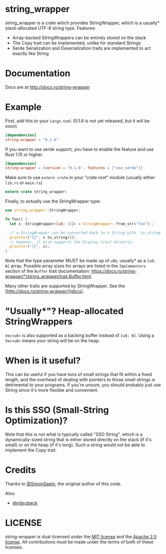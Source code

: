 # string_wrapper

string_wrapper is a crate which provides StringWrapper, which is a usually*
stack-allocated UTF-8 string type. Features:

- Array-backed StringWrappers can be entirely stored on the stack
- The Copy trait can be implemented, unlike for standard Strings
- Serde Serialization and Deserialization traits are implemented to act exactly
  like String

# Documentation

Docs are at http://docs.rs/string-wrapper

# Example

First, add this to your `Cargo.toml` (0.1.6 is not yet released, but it will be
soon).

```toml
[dependencies]
string-wrapper = "0.1.6"
```

If you want to use serde support, you have to enable the feature and use Rust
1.15 or higher.

```toml
[dependencies]
string-wrapper = {version = "0.1.6", features = ["use_serde"]}
```

Make sure to use `extern crate` in your "crate root" module (usually either
`lib.rs` or `main.rs`)

```rust
extern crate string_wrapper;
```

Finally, to actually use the StringWrapper type:

```rust
use string_wrapper::StringWrapper;

fn foo() {
  let s: StringWrapper<[u8; 32]> = StringWrapper::from_str("foo");;

  // a StringWrapper can be converted back to a String with `to_string`:
  println!("{}", s.to_string());
  // However, it also supports the Display trait directly:
  println!("{}", s);
}
```

Note that the type parameter MUST be made up of `u8`s, usually* as a `[u8; N]`
array. Possible array sizes for arrays are listed in the
`Implementors` section of the `Buffer` trait documentation:
https://docs.rs/string-wrapper/*/string_wrapper/trait.Buffer.html.

Many other traits are supported by StringWrapper. See the
[http://docs.rs/string-wrapper/](docs).

# "Usually*"? Heap-allocated StringWrappers

`Vec<u8>` is also supported as a backing buffer instead of `[u8; N]`. Using a
`Vec<u8>` means your string will be on the heap.

# When is it useful?

This can be useful if you have tons of small strings that fit within a fixed
length, and the overhead of dealing with pointers to those small strings is
detrimental to your programs. If you're unsure, you should probably just use
String since it's more flexible and convenient.

# Is this SSO (Small-String Optimization)?

Note that this is not what is typically called "SSO String", which is a
dynamically-sized string that is either stored directly on the stack (if it's
small) or on the heap (if it's long). Such a string would not be able to
implement the Copy trait.

# Credits

Thanks to [@SimonSapin](https://github.com/SimonSapin/), the original author of
this code.

Also:

- [@mbrubeck](https://github.com/mbrubeck/)

# LICENSE

string-wrapper is dual-licensed under the [MIT
license](https://opensource.org/licenses/MIT) and the [Apache 2.0
license](https://opensource.org/licenses/Apache-2.0). All contributions must be
made under the terms of both of these licenses.
